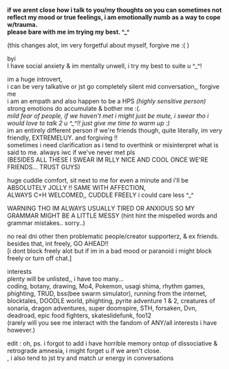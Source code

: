 **if we arent close how i talk to you/my thoughts on you can sometimes not reflect my mood or true feelings, i am emotionally numb as a way to cope w/trauma.**                           
**please bare with me im trying my best. ^_^**                                                                                                                                                

(this changes alot, im very forgetful about myself, forgive me :( )


byi                                                                                                                                                                                         
I have social anxiety & im mentally unwell, i try my best to suite u ^_^!                                                                             

im a huge introvert,  
i can be very talkative or jst go completely silent mid conversation,, forgive me                                                                                                        
i am an empath and also happen to be a HPS *(highly sensitive person)* strong emotions do accumulate & bother me :(.                                               
*mild fear of people, if we haven't met i might just be mute, i swear tho i would love to talk 2 u ^_^!! just give me time to warm up :)*                                                 
im an entirely different person if we're friends though, quite literally, im very friendly, EXTREMELUY. and forgiving !!                                                                                  
sometimes i need clarification as i tend to overthink or misinterpret what is said to me. always iwc if we've never met pls                                                           
(BESIDES ALL THESE I SWEAR IM RLLY NICE AND COOL ONCE WE'RE FRIENDS... TRUST GUYS)

huge cuddle comfort, sit next to me for even a minute and i'll be ABSOLUTELY JOLLY !! SAME WITH AFFECTION,                                                                
ALWAYS C+H WELCOMED,, CUDDLE FREELY i could care less ^_^ 

WARNING THO IM ALWAYS USUALLY TIRED OR ANXIOUS SO MY GRAMMAR MIGHT BE A LITTLE MESSY (hint hint the mispelled words and grammar mistakes.. sorry..)
                                                                                                                                                                                        
no real dni other then problematic people/creator supporterz, & ex friends. besides that, int freely, GO AHEAD!!                                                                                                                     
[i dont block freely alot but if im in a bad mood or paranoid i might block freely or turn off chat.]

interests                                                                                                                                                                                 
plenty will be unlisted,, i have too many...                                                                                                                                                  
coding, botany, drawing, Mo4, Pokemon, usagi shima, rhythm games, phighting, TRUD,  bss(bee swarm simulator), running from the internet, blocktales, DOODLE world, phighting, pyrite adventure 1 & 2, creatures of sonaria, dragon adventures, super doomspire, STH, forsaken, Dvn, deadroad, epic food fighters, skateslidefunk, foo12                                        
                                                                                                                                                                                    (rarely will you see me interact with the fandom of ANY/all interests i have however.)

edit : oh, ps. i forgot to add i have horrible memory ontop of dissociative & retrograde amnesia, i might forget u if we aren't close.                                                    
, i also tend to jst try and match ur energy in conversations 
